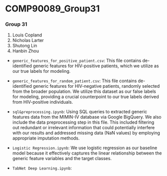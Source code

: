 # COMP90089_Group31

### Group 31
1. Louis Copland
2. Nicholas Larter
3. Shutong Lin
4. Hanbin Zhou

- `generic_features_for_positive_patient.csv`: This file contains de-identified generic features for HIV-positive patients, which we utilize as our true labels for modeling.
- `generic_features_for_random_patient.csv`: This file contains de-identified generic features for HIV-negative patients, randomly selected from the broader population. We utilize this dataset as our false labels for modeling, providing a crucial counterpoint to our true labels derived from HIV-positive individuals.
  
- `sql&preprocessing.ipynb`: Using SQL queries to extracted generic features data from the MIMIN-IV database via Google BigQuery. We also include the data preprocessing step in this file. This included filtering out redundant or irrelevant information that could potentially interfere with our results and addressed missing data (NaN values) by employing appropriate imputation methods. 
- `Logistic Regression.ipynb`: We use logistic regression as our baseline model because it effectively captures the linear relationship between the generic feature variables and the target classes.
- `TabNet Deep Learning.ipynb`:
